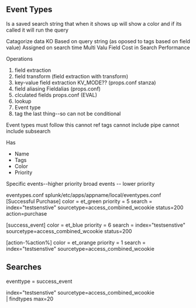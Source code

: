 ## Event Types
Is a saved search string that when it shows up will show a color
and if its called it will run the query


Catagorize data KO
Based on query string (as oposed to tags based on field value)
Assigned on search time
Multi Valu Field
Cost in Search Performance


Operations
1. field extraction
2. field transform (field extraction with transform)
3. key-value field extraction KV_MODE?? (props.conf stanza)
4. field aliasing Fieldalias (props.conf)
5. clculated fields props.conf (EVAL)
6. lookup
7. Event type 
8. tag the last thing--so can not be conditional 

Event types must follow this 
cannot ref tags
cannot include pipe
cannot include subsearch

Has
- Name
- Tags
- Color
- Priority

Specific events--higher priority
broad events -- lower priority

eventypes.conf  splunk/etc/apps/appname/local/eventypes.conf
[Successful Purchase]
color = et_green
priority = 5
search = index="testsenstive" sourcetype=access_combined_wcookie  status=200 action=purchase

[success_event]
color = et_blue
priority = 6
search = index="testsenstive" sourcetype=access_combined_wcookie  status=200

[action-%action%]
color = et_orange 
priority = 1
search = index="testsenstive" sourcetype=access_combined_wcookie  

## Searches
eventtype = success_event

index="testsenstive" sourcetype=access_combined_wcookie  
| findtypes max=20
